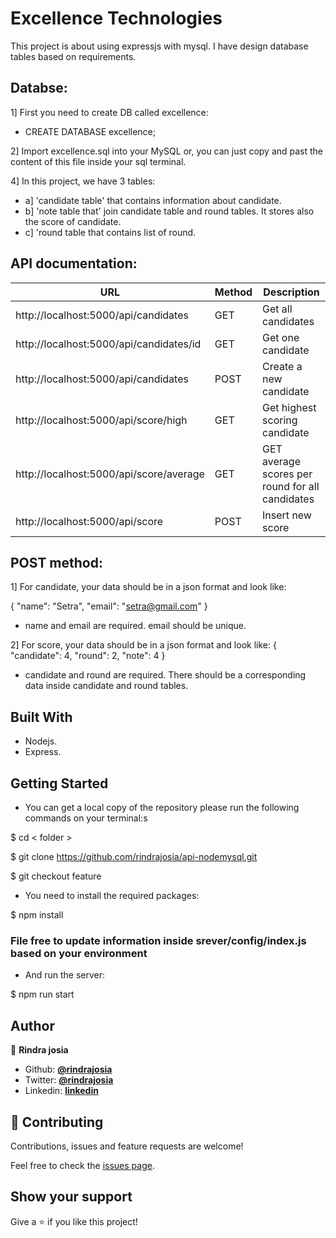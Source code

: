 # Excellence Technologies

This project is about using expressjs with mysql. I have design database tables based on requirements.

## Databse:

1] First you need to create DB called excellence:

* CREATE DATABASE excellence;

2] Import excellence.sql into your MySQL or, you can just copy and past the content of this file inside your sql terminal.

4] In this project, we have 3 tables:
* a] 'candidate table' that contains information about candidate.
* b] 'note table that' join candidate table and round tables. It stores also the score of candidate.
* c] 'round table that contains list of round.


## API documentation:
| URL                                                                     | Method | Description                                          |
|-------------------------------------------------------------------------|--------|------------------------------------------------------|
| http://localhost:5000/api/candidates                                    | GET    | Get all candidates                                   |
| http://localhost:5000/api/candidates/id                                 | GET    | Get one candidate                                    |
| http://localhost:5000/api/candidates                                    | POST   | Create a new candidate                               |
| http://localhost:5000/api/score/high                                    | GET    | Get highest scoring candidate                        |
| http://localhost:5000/api/score/average                                 | GET    | GET average scores per round for all candidates      |
| http://localhost:5000/api/score                                         | POST   | Insert new score                                     |

## POST method:
1] For candidate, your data should be in a json format and look like:

{
"name": "Setra",
"email": "setra@gmail.com"
}
* name and email are required. email should be unique.

2] For score, your data should be in a json format and look like:
{
"candidate": 4,
"round": 2,
"note": 4
}
* candidate and round are required. There should be a corresponding data inside candidate and round tables.



## Built With

- Nodejs.
- Express.


## Getting Started

* You can get a local copy of the repository please run the following commands on your terminal:s

$ cd < folder >

$ git clone https://github.com/rindrajosia/api-nodemysql.git

$ git checkout feature

* You need to install the required packages:

$ npm install

### File free to update information inside srever/config/index.js based on your environment

* And run the server:

$ npm run start


## Author

👤 **Rindra josia**

* Github: **[@rindrajosia](https://github.com/rindrajosia)**
* Twitter: **[@rindrajosia](https://twitter.com/josia_rindra)**
* Linkedin: **[linkedin](https://www.linkedin.com/in/rindrajosia/)**

## 🤝 Contributing

Contributions, issues and feature requests are welcome!

Feel free to check the [issues page](https://github.com/rindrajosia/api-nodemysql/issues).

## Show your support

Give a ⭐️ if you like this project!
